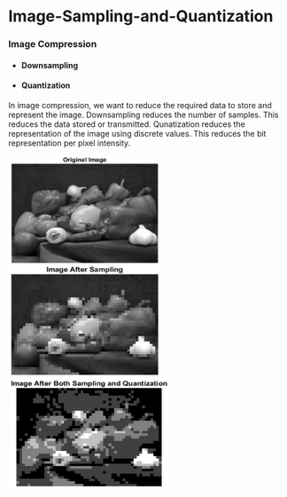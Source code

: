 # Image-Sampling-and-Quantization

### Image Compression
- #### Downsampling
- #### Quantization

In image compression, we want to reduce the required data to store and represent the image. Downsampling reduces the number of samples. This reduces the data stored or transmitted. Qunatization reduces the representation of the image using discrete values. This reduces the bit representation per pixel intensity.

<img align="left" width="275" height="200" src="images/initial.png">
<img align="left" width="275" height="200" src="images/downsampled.png">
<img align="left" width="290" height="203" src="images/downsampled_quantized.png">
